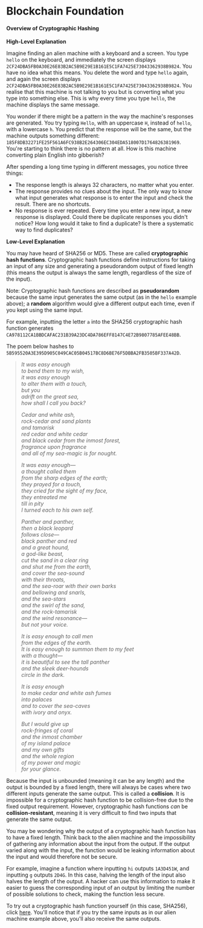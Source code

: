 # **Blockchain Foundation**

#### Overview of Cryptographic Hashing

**High-Level Explanation**

Imagine finding an alien machine with a keyboard and a screen. You type `hello` on the keyboard, and immediately the screen displays `2CF24DBA5FB0A30E26E83B2AC5B9E29E1B161E5C1FA7425E73043362938B9824`. You have no idea what this means. You delete the word and type `hello` again, and again the screen displays `2CF24DBA5FB0A30E26E83B2AC5B9E29E1B161E5C1FA7425E73043362938B9824`. You realise that this machine is not talking to you but is converting what you type into something else. This is why every time you type `hello`, the machine displays the same message.

You wonder if there might be a pattern in the way the machine's responses are generated. You try typing `Hello`, with an uppercase `H`, instead of  `hello`, with a lowercase `h`. You predict that the response will be the same, but the machine outputs something different: `185F8DB32271FE25F561A6FC938B2E264306EC304EDA518007D1764826381969`. You're starting to think there is no pattern at all. How is this machine converting plain English into gibberish?

After spending a long time typing in different messages, you notice three things:

* The response length is always 32 characters, no matter what you enter.
* The response provides no clues about the input. The only way to know what input generates what response is to enter the input and check the result. There are no shortcuts.
* No response is ever repeated. Every time you enter a new input, a new response is displayed. Could there be duplicate responses you didn't notice? How long would it take to find a duplicate? Is there a systematic way to find duplicates?

**Low-Level Explanation**

You may have heard of SHA256 or MD5. These are called __cryptographic hash functions__. Cryptographic hash functions define instructions for taking an input of any size and generating a pseudorandom output of fixed length (this means the output is always the same length, regardless of the size of the input).

Note: Cryptographic hash functions are described as __pseudorandom__ because the same input generates the same output (as in the `hello` example above); a __random__ algorithm would give a different output each time, even if you kept using the same input.

For example, inputting the letter `a` into the SHA256 cryptographic hash function generates `CA978112CA1BBDCAFAC231B39A23DC4DA786EFF8147C4E72B9807785AFEE48BB`.

The poem below hashes to `5B595520A3E395D905C049CAC05B04517BC8D6BE76F5DBBA2FB3505BF337A42D`.

> _It was easy enough  
> to bend them to my wish,  
> it was easy enough  
> to alter them with a touch,  
> but you  
> adrift on the great sea,  
> how shall I call you back?_
>
> _Cedar and white ash,  
> rock-cedar and sand plants  
> and tamarisk  
> red cedar and white cedar  
> and black cedar from the inmost forest,  
> fragrance upon fragrance  
> and all of my sea-magic is for nought._
>
> _It was easy enough—  
> a thought called them  
> from the sharp edges of the earth;  
> they prayed for a touch,  
> they cried for the sight of my face,  
> they entreated me  
> till in pity  
> I turned each to his own self._
>
> _Panther and panther,  
> then a black leopard  
> follows close—  
> black panther and red  
> and a great hound,  
> a god-like beast,  
> cut the sand in a clear ring  
> and shut me from the earth,  
> and cover the sea-sound  
> with their throats,  
> and the sea-roar with their own barks  
> and bellowing and snarls,  
> and the sea-stars  
> and the swirl of the sand,  
> and the rock-tamarisk  
> and the wind resonance—  
> but not your voice._
>
> _It is easy enough to call men  
> from the edges of the earth.  
> It is easy enough to summon them to my feet  
> with a thought—  
> it is beautiful to see the tall panther  
> and the sleek deer-hounds  
> circle in the dark._
>
> _It is easy enough  
> to make cedar and white ash fumes  
> into palaces  
> and to cover the sea-caves  
> with ivory and onyx._
>
> _But I would give up  
> rock-fringes of coral  
> and the inmost chamber  
> of my island palace  
> and my own gifts  
> and the whole region  
> of my power and magic  
> for your glance._

Because the input is unbounded (meaning it can be any length) and the output is bounded by a fixed length, there will always be cases where two different inputs generate the same output. This is called a __collision__. It is impossible for a cryptographic hash function to be collision-free due to the fixed output requirement. However, cryptographic hash functions _can_ be __collision-resistant__, meaning it is very difficult to find two inputs that generate the same output.

You may be wondering why the output of a cryptographic hash function has to have a fixed length. Think back to the alien machine and the impossibility of gathering any information about the input from the output. If the output varied along with the input, the function would be leaking information about the input and would therefore not be secure.

For example, imagine a function where inputting `hi` outputs `1A3D451W`, and inputting `g` outputs `2D4G`. In this case, halving the length of the input also halves the length of the output. A hacker can use this information to make it easier to guess the corresponding input of an output by limiting the number of possible solutions to check, making the function less secure.

To try out a cryptographic hash function yourself (in this case, SHA256), click [here](https://www.movable-type.co.uk/scripts/sha256.html). You'll notice that if you try the same inputs as in our alien machine example above, you'll also receive the same outputs.
